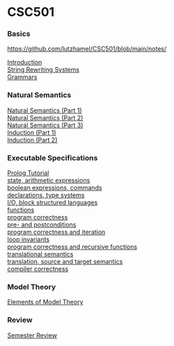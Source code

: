 # CSC501

### Basics

https://github.com/lutzhamel/CSC501/blob/main/notes/

[Introduction](https://github.com/lutzhamel/CSC501/blob/main/notes/csc501-ln001.pdf)<br>
[String Rewriting Systems](https://github.com/lutzhamel/CSC501/blob/main/notes/csc501-ln002.pdf)<br>
[Grammars](https://github.com/lutzhamel/CSC501/blob/main/notes/csc501-ln003.pdf)<br>

### Natural Semantics

[Natural Semantics (Part 1)](https://github.com/lutzhamel/CSC501/blob/main/notes/csc501-ln004.pdf)<br>
[Natural Semantics (Part 2)](https://github.com/lutzhamel/CSC501/blob/main/notes/csc501-ln005.pdf)<br>
[Natural Semantics (Part 3)](https://github.com/lutzhamel/CSC501/blob/main/notes/csc501-ln006.pdf)<br>
[Induction (Part 1)](https://github.com/lutzhamel/CSC501/blob/main/notes/csc501-ln007.pdf)<br>
[Induction (Part 2)](https://github.com/lutzhamel/CSC501/blob/main/notes/csc501-ln008.pdf)<br>

### Executable Specifications

[Prolog Tutorial](https://github.com/lutzhamel/CSC501/blob/main/notes/prolog-tutorial.pdf)<br>
[state, arithmetic expressions](https://github.com/lutzhamel/CSC501/blob/main/notes/csc501-ln009.pdf)<br>
[boolean expressions, commands](https://github.com/lutzhamel/CSC501/blob/main/notes/csc501-ln010.pdf)<br>
[declarations, type systems](https://github.com/lutzhamel/CSC501/blob/main/notes/csc501-ln011.pdf)<br>
[I/O, block structured languages](https://github.com/lutzhamel/CSC501/blob/main/notes/csc501-ln012.pdf)<br>
[functions](https://github.com/lutzhamel/CSC501/blob/main/notes/csc501-ln013.pdf)<br>
[program correctness](https://github.com/lutzhamel/CSC501/blob/main/notes/csc501-ln014.pdf)<br>
[pre- and postconditions](https://github.com/lutzhamel/CSC501/blob/main/notes/csc501-ln015.pdf)<br>
[program correctness and iteration](https://github.com/lutzhamel/CSC501/blob/main/notes/csc501-ln016.pdf)<br>
[loop invariants](https://github.com/lutzhamel/CSC501/blob/main/notes/csc501-ln017.pdf)<br>
[program correctness and recursive functions](https://github.com/lutzhamel/CSC501/blob/main/notes/csc501-ln018.pdf)<br>
[translational semantics](https://github.com/lutzhamel/CSC501/blob/main/notes/csc501-ln019.pdf)<br>
[translation, source and target semantics](https://github.com/lutzhamel/CSC501/blob/main/notes/csc501-ln020.pdf)<br>
[compiler correctness](https://github.com/lutzhamel/CSC501/blob/main/notes/csc501-ln021.pdf)<br>

### Model Theory

[Elements of Model Theory](https://github.com/lutzhamel/CSC501/blob/main/notes/csc501-ln022.pdf)<br>

### Review

[Semester Review](https://github.com/lutzhamel/CSC501/blob/main/notes/semester-review.pdf)<br>
